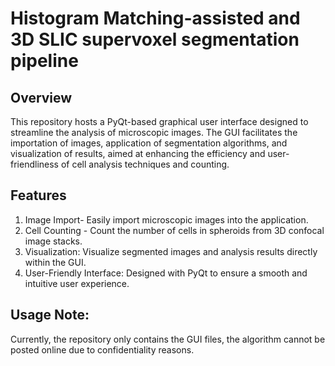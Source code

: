 # Histogram Matching-assisted and 3D SLIC supervoxel segmentation pipeline

## Overview
This repository hosts a PyQt-based graphical user interface designed to streamline the analysis of microscopic images. The GUI facilitates the importation of images, application of segmentation algorithms, and visualization of results, aimed at enhancing the efficiency and user-friendliness of cell analysis techniques and counting.

## Features
1. Image Import- Easily import microscopic images into the application.
2. Cell Counting - Count the number of cells in spheroids from 3D confocal image stacks.
3. Visualization: Visualize segmented images and analysis results directly within the GUI.
4. User-Friendly Interface: Designed with PyQt to ensure a smooth and intuitive user experience.

## Usage Note:
Currently, the repository only contains the GUI files, the algorithm cannot be posted online due to confidentiality reasons.
